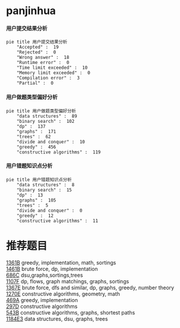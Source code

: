 # panjinhua

<!-- tabs:start -->



#### **用户提交结果分析**

```mermaid
pie title 用户提交结果分析
    "Accepted" :  19
    "Rejected" :  0
    "Wrong answer" :  18
    "Runtime error" :  0
    "Time limit exceeded" :  10
    "Memory limit exceeded" :  0
    "Compilation error" :  3
    "Partial" :  0
```

#### **用户做题类型偏好分析**

```mermaid
pie title 用户做题类型偏好分析
    "data structures" :  89
    "binary search" :  102
    "dp" :  137
    "graphs" :  171
    "trees" :  62
    "divide and conquer" :  10
    "greedy" :  456
    "constructive algorithms" :  119
```
#### **用户错题知识点分析**

```mermaid
pie title 用户错题知识点分析
    "data structures" :  8
    "binary search" :  15
    "dp" :  13
    "graphs" :  105
    "trees" :  5
    "divide and conquer" :  0
    "greedy" :  12
    "constructive algorithms" :  11
```



<!-- tabs:end -->
# 推荐题目
[1361B](https://codeforces.com/contest/1361/problem/B)		greedy,
                        implementation,
                        math,
                        sortings		  
[1461B](https://codeforces.com/contest/1461/problem/B)		brute force,
                        dp,
                        implementation		  
[686C](https://codeforces.com/contest/686/problem/C)		dsu,graphs,sortings,trees		  
[1107F](https://codeforces.com/contest/1107/problem/F)		dp,
                        flows,
                        graph matchings,
                        graphs,
                        sortings		  
[1367E](https://codeforces.com/contest/1367/problem/E)		brute force,
                        dfs and similar,
                        dp,
                        graphs,
                        greedy,
                        number theory		  
[1270E](https://codeforces.com/contest/1270/problem/E)		constructive algorithms,
                        geometry,
                        math		  
[469A](https://codeforces.com/contest/469/problem/A)		greedy,
                        implementation		  
[297D](https://codeforces.com/contest/297/problem/D)		constructive algorithms		  
[543B](https://codeforces.com/contest/543/problem/B)		constructive algorithms,
                        graphs,
                        shortest paths		  
[1184E3](https://codeforces.com/contest/1184E/problem/3)		data structures,
                        dsu,
                        graphs,
                        trees		  
